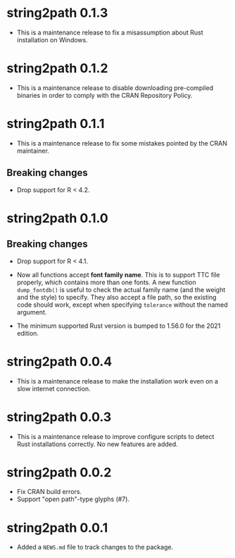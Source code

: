 # string2path 0.1.3

* This is a maintenance release to fix a misassumption about Rust installation
  on Windows.

# string2path 0.1.2

* This is a maintenance release to disable downloading pre-compiled binaries in
  order to comply with the CRAN Repository Policy.

# string2path 0.1.1

* This is a maintenance release to fix some mistakes pointed by the CRAN
  maintainer.

## Breaking changes

* Drop support for R < 4.2.

# string2path 0.1.0

## Breaking changes

* Drop support for R < 4.1.

* Now all functions accept **font family name**. This is to support TTC file
  properly, which contains more than one fonts. A new function `dump_fontdb()`
  is useful to check the actual family name (and the weight and the style) to
  specify.
  They also accept a file path, so the existing code should work, except when
  specifying `tolerance` without the named argument.

* The minimum supported Rust version is bumped to 1.56.0 for the 2021 edition.

# string2path 0.0.4

* This is a maintenance release to make the installation work even on a slow
  internet connection.

# string2path 0.0.3

* This is a maintenance release to improve configure scripts to detect Rust
  installations correctly. No new features are added.

# string2path 0.0.2

* Fix CRAN build errors.
* Support "open path"-type glyphs (#7).

# string2path 0.0.1

* Added a `NEWS.md` file to track changes to the package.
